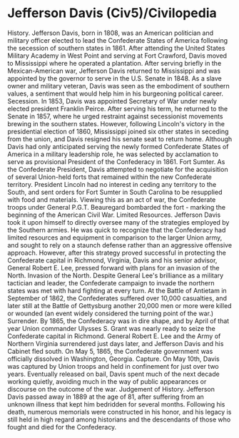 # Jefferson Davis (Civ5)/Civilopedia

History.
Jefferson Davis, born in 1808, was an American politician and military officer elected to lead the Confederate States of America following the secession of southern states in 1861. After attending the United States Military Academy in West Point and serving at Fort Crawford, Davis moved to Mississippi where he operated a plantation. After serving briefly in the Mexican-American war, Jefferson Davis returned to Mississippi and was appointed by the governor to serve in the U.S. Senate in 1848. As a slave owner and military veteran, Davis was seen as the embodiment of southern values, a sentiment that would help him in his burgeoning political career.
Secession.
In 1853, Davis was appointed Secretary of War under newly elected president Franklin Peirce. After serving his term, he returned to the Senate in 1857, where he urged restraint against secessionist movements brewing in the southern states. However, following Lincoln's victory in the presidential election of 1860, Mississippi joined six other states in seceding from the union, and Davis resigned his senate seat to return home. Although Davis had only anticipated serving the newly formed Confederate States of America in a military leadership role, he was selected by acclamation to serve as provisional President of the Confederacy in 1861.
Fort Sumter.
As the Confederate President, Davis attempted to negotiate for the acquisition of several Union-held forts that remained within the new Confederate territory. President Lincoln had no interest in ceding any territory to the South, and sent orders for Fort Sumter in South Carolina to be resupplied with food and materials. Viewing this as an act of war, the Confederate troops under General P.G.T. Beauregard bombarded the fort - marking the beginning of the American Civil War.
Limited Resources.
Jefferson Davis took it upon himself to directly oversee many of the strategies employed by the Southern armies. He was quick to recognize that the Confederacy had limited resources and equipment in comparison to the larger Union army, and sought to rely on a staunch defense rather than an aggressive offensive approach. However, after this strategy proved successful in protecting the Confederate capital in Richmond, Virginia, Davis and his senior advisor, General Robert E. Lee, pressed forward with plans for an invasion of the North.
Invasion of the North.
Despite General Lee's brilliance as a military tactician and leader, the Confederate campaign to invade the northern states was met with hard fighting at every turn. At the Battle of Antietam in September of 1862, the Confederates suffered over 10,000 casualties, and later still at the Battle of Gettysburg another 20,000 men or more were killed or wounded (an event widely considered the turning point of the war.)
Surrender.
By 1865, the Confederacy was in dire shape, and by April of that year Union commander Ulysses S. Grant was nearly ready to seize the Confederate capital in Richmond. General Robert E. Lee and the Army of Northern Virginia surrendered just days later, and Jefferson Davis and his Cabinet fled south. On May 5, 1865, the Confederate government was officially dissolved in Washington, Georgia.
Capture.
On May 10th, Davis was captured by Union troops and held in confinement for just over two years. Eventually released on bail, Davis spent much of the next decade working quietly, avoiding much in the way of public appearances or discourse on the outcome of the war. 
Judgement of History.
Jefferson Davis passed away in 1889 at the age of 81, after suffering from an unknown illness that kept him bedridden for several months. Following his death, numerous memorials were constructed in his honor, and his legacy is still held in high regard among historians and the descendants of those who fought and died for the Confederacy.